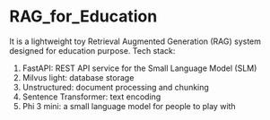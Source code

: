 # RAG_for_Education
It is a lightweight toy Retrieval Augmented Generation (RAG) system designed for education purpose.
Tech stack:
1. FastAPI: REST API service for the Small Language Model (SLM)
2. Milvus light: database storage
3. Unstructured: document processing and chunking
4. Sentence Transformer: text encoding
5. Phi 3 mini: a small language model for people to play with
